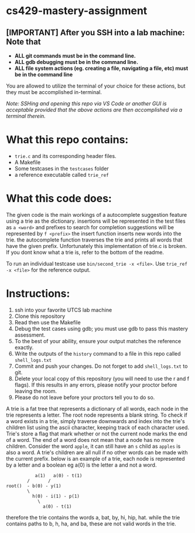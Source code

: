 # cs429-mastery-assignment
## [IMPORTANT] After you SSH into a lab machine: Note that
- **ALL git commands must be in the command line.**
- **ALL gdb debugging must be in the command line.**
- **ALL file system actions (eg. creating a file, navigating a file, etc) must be in the command line**

You are allowed to utilize the terminal of your choice for these actions, but they must be accomplished in-terminal.

*Note: SSHing and opening *this* repo via VS Code or another GUI is acceptable provided that the above actions are then accomplished via a terminal therein.*

# What this repo contains:
- `trie.c` and its corresponding header files.
- A Makefile
- Some testcases in the `testcases` folder
- a reference executable called `trie_ref`

# What this code does:
The given code is the main workings of a autocomplete suggestion feature using a trie as the dictionary. insertions will
be represented in the test files as `a <word>` and prefixes to search for completion suggestions will be represented by
`f <prefix>` the insert function inserts new words into the trie. the autocomplete function traverses the trie and
prints all words that have the given prefix. Unfortunately this implementation of trie.c is broken. If you dont know what
a trie is, refer to the bottom of the readme.

To run an individual testcase use
`bin/second_trie -x <file>`. Use `trie_ref -x <file>` for the reference output.

# Instructions:
1. ssh into your favorite UTCS lab machine
2. Clone this repository
3. Read then use the Makefile
4. Debug the test cases using gdb; you must use gdb to pass this mastery assessment.
5. To the best of your ability, ensure your output matches the reference exactly.
6. Write the outputs of the `history` command to a file in this repo called `shell_logs.txt`
7. Commit and push your changes. Do not forget to add `shell_logs.txt` to git.
8. Delete your local copy of this repository (you will need to use the r and f flags). If this results in any errors, please notify your proctor before leaving the room.
9. Please do not leave before your proctors tell you to do so. 


A trie is a fat tree that represents a dictionary of all words, each node in the trie represents a letter.
The root node represents a blank string. To check if a word exists in a trie, simply traverse downwards and index into
the trie's children list using the ascii character, keeping track of each character used. Trie's store a flag that mark
whether or not the current node marks the end of a word. The end of a word does not mean that a node has no more children.
Consider the word `apple`, it can still have an `s` child as `apples` is also a word. A trie's children are all null if no
other words can be made with the current prefix. below is an example of a trie, each node is represented by a letter and
a boolean eg a(0) is the letter a and not a word.
```
           a(1)   a(0) - t(1)
        /       /
root()  - b(0) - y(1)
        \
          h(0) - i(1) - p(1)
            \
              a(0) - t(1)
```
therefore the trie contains the words a, bat, by, hi, hip, hat. while the trie contains paths to b, h, ha, and ba,
these are not valid words in the trie.
